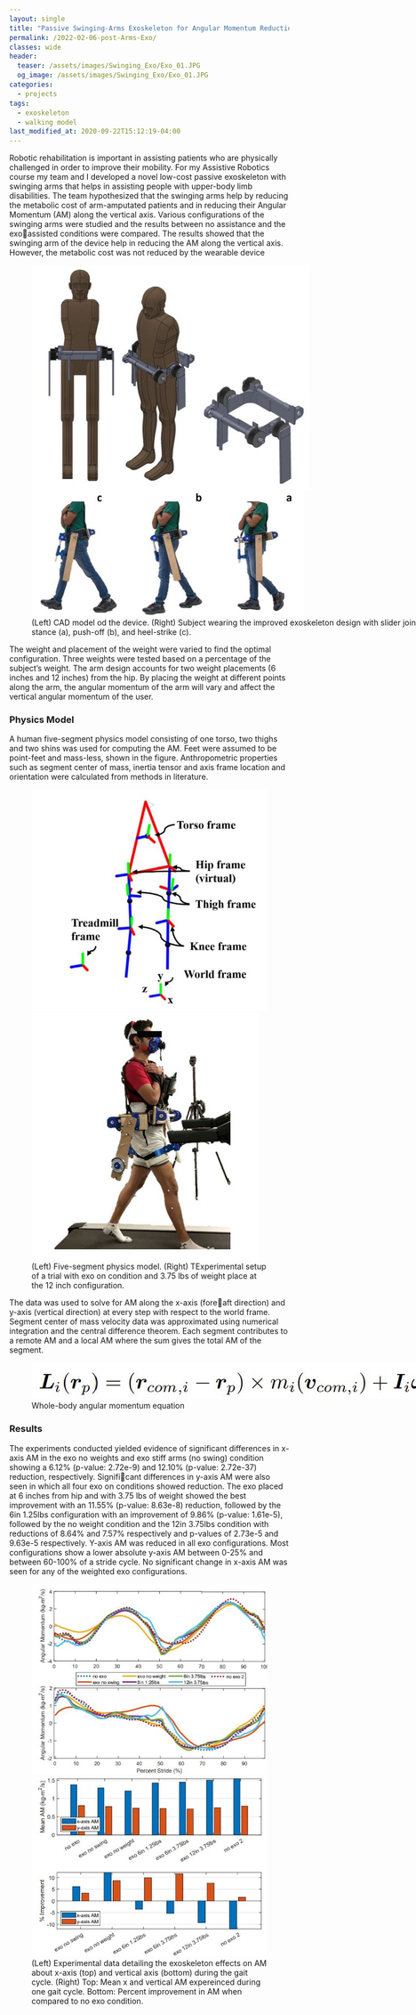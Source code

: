 ```yaml
---
layout: single
title: "Passive Swinging-Arms Exoskeleton for Angular Momentum Reduction"
permalink: /2022-02-06-post-Arms-Exo/
classes: wide
header:
  teaser: /assets/images/Swinging_Exo/Exo_01.JPG
  og_image: /assets/images/Swinging_Exo/Exo_01.JPG
categories:
  - projects
tags:
  - exoskeleton
  - walking model
last_modified_at: 2020-09-22T15:12:19-04:00
---
```


Robotic rehabilitation is important in assisting patients who are physically challenged in order to improve their mobility. For my Assistive Robotics course my team and I developed a novel low-cost passive exoskeleton with swinging arms that helps in assisting people with upper-body limb disabilities. The team hypothesized that the swinging arms help by reducing the metabolic cost of arm-amputated patients and in reducing their Angular Momentum (AM) along the vertical axis. Various configurations of the swinging arms were studied and the results between no assistance and the exoassisted conditions were compared. The results showed that the swinging arm of the device help in reducing the AM along the vertical axis. However, the metabolic cost was not reduced by the wearable device

  <center>
  <figure style="width:800px; text-align:left;" class="half"> 
      <a href="/assets/images/Swinging_Exo/Exo_02.JPG"><img src="/assets/images/Swinging_Exo/Exo_02.JPG"></a>
      <a href="/assets/images/Swinging_Exo/Exo_03.JPG"><img src="/assets/images/Swinging_Exo/Exo_03.JPG"></a>
      <figcaption>(Left) CAD model od the device. (Right) Subject wearing the improved exoskeleton design with slider joint during single-stance (a), push-off (b), and heel-strike (c). </figcaption>
  </figure>
  </center>

The weight and placement of the weight were varied to find the optimal configuration. Three weights were tested based on a percentage of the subject’s weight. The arm design accounts for two weight placements (6 inches and 12 inches) from the hip. By placing the weight at different points along the arm, the angular momentum of the arm will vary and affect the vertical angular momentum of the user. 

### Physics Model

A human five-segment physics model consisting of one torso, two thighs and two shins was used for computing the AM. Feet were assumed to be point-feet and mass-less, shown in the figure. Anthropometric properties such as segment center of mass, inertia tensor and axis frame location and orientation were calculated from methods in literature.


  <figure class="half">
    <a href="/assets/images/Swinging_Exo/Exo_04.JPG"><img src="/assets/images/Swinging_Exo/Exo_04.JPG"></a>
    <a href="/assets/images/Swinging_Exo/Exo_06.JPG"><img src="/assets/images/Swinging_Exo/Exo_06.JPG"></a>
    <figcaption>(Left) Five-segment physics model. (Right) TExperimental setup of a trial with exo on condition and 3.75 lbs of weight place at the 12 inch configuration.  </figcaption>
</figure>

The data was used to solve for AM along the x-axis (foreaft direction) and y-axis (vertical direction) at every step with respect to the world frame. Segment center of mass velocity data was approximated using numerical integration and the central difference theorem. Each segment contributes to a remote AM and a local AM where the sum gives the total AM of the segment.

  <center>
  <figure style="width:800px; text-align:left;" > 
      <a href="/assets/images/Swinging_Exo/Exo_05.JPG"><img src="/assets/images/Swinging_Exo/Exo_05.JPG"></a>
      <figcaption>Whole-body angular momentum equation</figcaption>
  </figure>
  </center>

### Results

The experiments conducted yielded evidence of significant differences in x-axis AM in the exo no weights and exo stiff arms (no swing) condition showing a 6.12% (p-value: 2.72e-9) and 12.10% (p-value: 2.72e-37) reduction, respectively. Significant differences in y-axis AM were also seen in which all four exo on conditions showed reduction. The exo placed at 6 inches from hip and with 3.75 lbs of weight showed the best improvement with an 11.55% (p-value: 8.63e-8) reduction, followed by the 6in 1.25lbs configuration with an improvement of 9.86% (p-value: 1.61e-5), followed by the no weight condition and the 12in 3.75lbs condition with reductions of 8.64% and 7.57% respectively and p-values of 2.73e-5 and 9.63e-5 respectively. Y-axis AM was reduced in all exo configurations. Most configurations show a lower absolute y-axis AM between 0-25% and between 60-100% of a stride cycle. No significant change in x-axis AM was seen for any of the weighted exo configurations.

<figure class="half">
    <a href="/assets/images/Swinging_Exo/Exo_07.JPG"><img src="/assets/images/Swinging_Exo/Exo_07.JPG"></a>
    <a href="/assets/images/Swinging_Exo/Exo_08.JPG"><img src="/assets/images/Swinging_Exo/Exo_08.JPG"></a>
    <figcaption>(Left) Experimental data detailing the exoskeleton effects on AM about x-axis (top) and vertical axis (bottom) during the gait cycle. (Right) Top: Mean x and vertical AM expereinced during one gait cycle. Bottom: Percent improvement in AM when compared to no exo condition.  </figcaption>
</figure>








